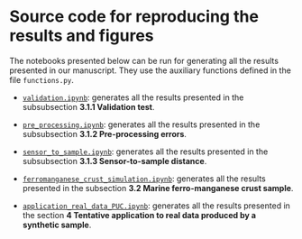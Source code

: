 # Source code for reproducing the results and figures

The notebooks presented below can be run for generating all the 
results presented in our manuscript. They use the auxiliary functions
defined in the file `functions.py`.

* [`validation.ipynb`](http://nbviewer.jupyter.org/github/pinga-lab/magnetization-rock-sample/blob/master/code/validation.ipynb): 
  generates all the results presented in the subsubsection **3.1.1 Validation test**.

* [`pre_processing.ipynb`](http://nbviewer.jupyter.org/github/pinga-lab/magnetization-rock-sample/blob/fixing/code/pre_processing.ipynb): 
  generates all the results presented in the subsubsection **3.1.2 Pre-processing errors**.
  
* [`sensor_to_sample.ipynb`](http://nbviewer.jupyter.org/github/pinga-lab/magnetization-rock-sample/blob/fixing/code/sensor_to_sample.ipynb): 
  generates all the results presented in the subsubsection **3.1.3 Sensor-to-sample distance**.
  
* [`ferromanganese_crust_simulation.ipynb`](http://nbviewer.jupyter.org/github/pinga-lab/magnetization-rock-sample/blob/fixing/code/ferromanganese_crust_simulation.ipynb): 
  generates all the results presented in the subsection **3.2 Marine ferro-manganese crust sample**.
  
* [`application_real_data_PUC.ipynb`](http://nbviewer.jupyter.org/github/pinga-lab/magnetization-rock-sample/blob/fixing/code/application_real_data_PUC.ipynb): 
  generates all the results presented in the section **4 Tentative application to real data produced by a synthetic sample**.
